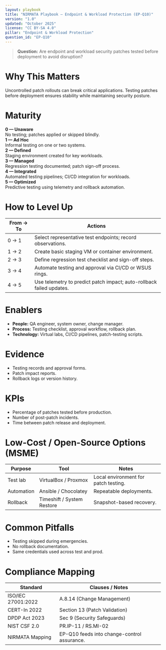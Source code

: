 ```yaml
---
layout: playbook
title: "NIRMATA Playbook — Endpoint & Workload Protection (EP-Q10)"
version: "1.0"
updated: "October 2025"
license: "CC BY-SA 4.0"
pillar: "Endpoint & Workload Protection"
question_id: "EP-Q10"
---
```


> **Question:** Are endpoint and workload security patches tested before deployment to avoid disruption?

# Why This Matters
Uncontrolled patch rollouts can break critical applications. Testing patches before deployment ensures stability while maintaining security posture.

# Maturity
<div class="levels-grid">
  <div class="level level-0"><strong>0 — Unaware</strong><br>No testing; patches applied or skipped blindly.</div>
  <div class="level level-1"><strong>1 — Ad Hoc</strong><br>Informal testing on one or two systems.</div>
  <div class="level level-2"><strong>2 — Defined</strong><br>Staging environment created for key workloads.</div>
  <div class="level level-3"><strong>3 — Managed</strong><br>Regression testing documented; patch sign-off process. </div>
  <div class="level level-4"><strong>4 — Integrated</strong><br>Automated testing pipelines; CI/CD integration for workloads.</div>
  <div class="level level-5"><strong>5 — Optimized</strong><br>Predictive testing using telemetry and rollback automation. </div>
</div>

# How to Level Up

| From → To | Actions |
|---|---|
|0 → 1|Select representative test endpoints; record observations.|
|1 → 2|Create basic staging VM or container environment.|
|2 → 3|Define regression test checklist and sign-off steps.|
|3 → 4|Automate testing and approval via CI/CD or WSUS rings.|
|4 → 5|Use telemetry to predict patch impact; auto-rollback failed updates.|

# Enablers
- **People:** QA engineer, system owner, change manager.  
- **Process:** Testing checklist, approval workflow, rollback plan.  
- **Technology:** Virtual labs, CI/CD pipelines, patch-testing scripts.

# Evidence
- Testing records and approval forms.  
- Patch impact reports.  
- Rollback logs or version history.

# KPIs
- Percentage of patches tested before production.  
- Number of post-patch incidents.  
- Time between patch release and deployment.

# Low-Cost / Open-Source Options (MSME)

| Purpose | Tool | Notes |
|---|---|---|
|Test lab|VirtualBox / Proxmox|Local environment for patch testing.|
|Automation|Ansible / Chocolatey|Repeatable deployments.|
|Rollback|Timeshift / System Restore|Snapshot-based recovery. |

# Common Pitfalls
- Testing skipped during emergencies.  
- No rollback documentation.  
- Same credentials used across test and prod.

# Compliance Mapping

| Standard | Clauses / Notes |
|---|---|
|ISO/IEC 27001:2022|A.8.14 (Change Management)|
|CERT-In 2022|Section 13 (Patch Validation)|
|DPDP Act 2023|Sec 9 (Security Safeguards)|
|NIST CSF 2.0|PR.IP-11 / RS.MI-02|
|NIRMATA Mapping|EP-Q10 feeds into change-control assurance.|

